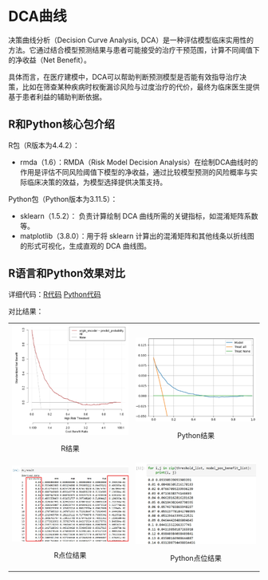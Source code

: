 # DCA曲线

决策曲线分析（Decision Curve Analysis, DCA）是一种评估模型临床实用性的方法。它通过结合模型预测结果与患者可能接受的治疗干预范围，计算不同阈值下的净收益（Net Benefit）。

具体而言，在医疗建模中，DCA可以帮助判断预测模型是否能有效指导治疗决策，比如在筛查某种疾病时权衡漏诊风险与过度治疗的代价，最终为临床医生提供基于患者利益的辅助判断依据。

## R和Python核心包介绍

R包（R版本为4.4.2）：
- rmda（1.6）：RMDA（Risk Model Decision Analysis）在绘制DCA曲线时的作用是评估不同风险阈值下模型的净收益，通过比较模型预测的风险概率与实际临床决策的效益，为模型选择提供决策支持。

Python包（Python版本为3.11.5）：
- sklearn（1.5.2）： 负责计算绘制 DCA 曲线所需的关键指标，如混淆矩阵系数等。
- matplotlib（3.8.0）：用于将 sklearn 计算出的混淆矩阵和其他线条以折线图的形式可视化，生成直观的 DCA 曲线图。

## R语言和Python效果对比

详细代码：[R代码](./R.ipynb) [Python代码](./Python.ipynb)

对比结果：

<table>
  <tr>
    <td style="text-align: center;">
      <img src="result/R.jpg" alt="R" width="300">
      <p>R结果</p>
    </td>
    <td style="text-align: center;">
      <img src="result/Python.jpg" alt="Python" width="300">
      <p>Python结果</p>
    </td>
  </tr>
  <tr>
    <td style="text-align: center;">
      <img src="result/R_points.jpg" alt="R" width="300">
      <p>R点位结果</p>
    </td>
    <td style="text-align: center;">
      <img src="result/Python_points.jpg" alt="Python" width="300">
      <p>Python点位结果</p>
    </td>
  </tr>    
</table>

